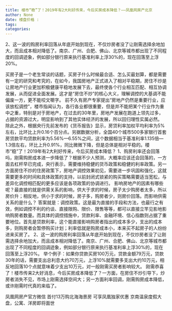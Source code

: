 ```yaml
---
title: 楼市“稳”了！2019年有2大利好传来，今后买房成本降低？——凤凰网房产北京
author: None
date: 楼盘价格 : 
tags: 
categories: 
---
```

2、这一波的购房利率回落从年底开始到现在，不仅炒房者没了让刚需选择余地加大，而且成本相对降低了。南京、广州、合肥、佛山、北京等城市都出现了不同程度的回调迹象，例如部分银行原来执行基准利率上浮30%的，现在回落至上浮20%。
<!-- more -->
买房子是一个老生常谈的话题，买房子什么时候最合适、怎么买最划算，都是需要有一定的研究和考究的，在如今，我国房地产正式进入了相对平稳期，房住不炒是让房地产行业更加积极健康平稳地发展下去，最终使各个行业相互匹配、相互协调发展，从而促进全面发展。这才是“房住不炒”的核心大义，理解调控的大基调不能偏废一方，更不能咬文嚼字。
前不久有房产专家提出“房地产仍然是重要行业，应该放松调控”，楼市指闻认为，各行各业都很重要，但是并不能把某个行业作为重中之重，特别是对于房地产，在过去的30年里，房地产发展在跑道上领先过多，占据的资源过大，明显影响到了其他实体经济的发展，所以回归理性实属必然。
除此之外，根据央行先前发布的《货币报告》显示，房贷利率加权平均利率为5%左右，比环比上升0.16个百分点。另据数据分析，全国40个城市500多家银行首套房贷款平均贷款利率为5.56%—6.55%之间，这个数据相当于基准利率1.135倍—1.3倍左右，环比上升0.91%，同比微微下降，但是总体是相对平稳的。楼市“稳”了！2019年有2大利好传来，今后买房成本降低？
1、购房利率还会回落吗，刚需购房成本进一步降低了？根据不少人预测，大概率应该还会回落的，一方面去杠杆早已完成，央行表示，需要维持稳健的货币政策和稳健的利率政策。另一方面房住不炒的住房政策下，房地产调控效果初见，需要进一步巩固和强化，这就需要更多的时间和具体政策的支持，以前封闭式锁紧的购买策略需要适当宽松，与差异化调控相匹配的更多应该是各项政策的协调进行。
影响房地产的因素有哪些呢？最直接的就是供需关系的影响，供大于求的时候，房子太少购房者太多，所以房价升；相反地，供小于求的时候，房子多，购房者少，则房价回落。而影响供需关系的是什么？
答案就是：调控政策。这是最为直接的手段和方法，也最行之有效，例如调控不利的约谈、直接限购、限价、限售等等，都可以直接立竿见影地影响购房者数量。而具体的调控措施中，贷款利率、金融环境、信心指数则占据了重要地位。首先是贷款利率，这个能直接影响购房者指出的成本多少，支出的成本多，则购房者会暂停购买计划；利率低就是购房成本小，本来买不起房子的人纷纷进来买房了。
2、这一波的购房利率回落从年底开始到现在，不仅炒房者没了让刚需选择余地加大，而且成本相对降低了。南京、广州、合肥、佛山、北京等城市都出现了不同程度的回调迹象，例如部分银行原来执行基准利率上浮30%的，现在回落至上浮20%。
举个例子：如果你贷款买房100万元，贷款金额79万元，贷款30年的话，需要支出总利息大约70万元，上浮10%就需要多支出大约10万元，相反地回落10个点就意味着少支出10万元，对一般刚需买房者影响较大。
刚需恭喜了！楼市传来2大好消息，今后买房成本降低了？一方面，在房住不炒引导下，炒房者消失不见，市场上刚需选择空间大；另一方面利率回调，刚需购房成本降低，或许刚需时代真的来临了。
                        
                        
                        
                        
                                        
                    
                    
                
                    
                    
                    
                
                    
                
凤凰网房产官方微信
首付13万购北海海景房 可享凤凰独家优惠
京南温泉度假大盘，公寓、洋房即将面世
	                        
	                    
	                        
	                    
